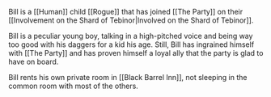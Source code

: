 Bill is a [[Human]] child [[Rogue]] that has joined [[The Party]] on their [[Involvement on the Shard of Tebinor|Involved on the Shard of Tebinor]].

Bill is a peculiar young boy, talking in a high-pitched voice and being way too good with his daggers for a kid his age. Still, Bill has ingrained himself with [[The Party]] and has proven himself a loyal ally that the party is glad to have on board.

Bill rents his own private room in [[Black Barrel Inn]], not sleeping in the common room with most of the others.

 